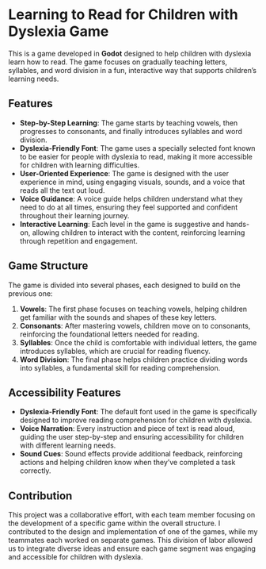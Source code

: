 # Learning to Read for Children with Dyslexia Game

This is a game developed in **Godot** designed to help children with dyslexia learn how to read. The game focuses on gradually teaching letters, syllables, and word division in a fun, interactive way that supports children’s learning needs.

## Features

- **Step-by-Step Learning**: The game starts by teaching vowels, then progresses to consonants, and finally introduces syllables and word division.
- **Dyslexia-Friendly Font**: The game uses a specially selected font known to be easier for people with dyslexia to read, making it more accessible for children with learning difficulties.
- **User-Oriented Experience**: The game is designed with the user experience in mind, using engaging visuals, sounds, and a voice that reads all the text out loud.
- **Voice Guidance**: A voice guide helps children understand what they need to do at all times, ensuring they feel supported and confident throughout their learning journey.
- **Interactive Learning**: Each level in the game is suggestive and hands-on, allowing children to interact with the content, reinforcing learning through repetition and engagement.

## Game Structure

The game is divided into several phases, each designed to build on the previous one:

1. **Vowels**: The first phase focuses on teaching vowels, helping children get familiar with the sounds and shapes of these key letters.
2. **Consonants**: After mastering vowels, children move on to consonants, reinforcing the foundational letters needed for reading.
3. **Syllables**: Once the child is comfortable with individual letters, the game introduces syllables, which are crucial for reading fluency.
4. **Word Division**: The final phase helps children practice dividing words into syllables, a fundamental skill for reading comprehension.

## Accessibility Features

- **Dyslexia-Friendly Font**: The default font used in the game is specifically designed to improve reading comprehension for children with dyslexia.
- **Voice Narration**: Every instruction and piece of text is read aloud, guiding the user step-by-step and ensuring accessibility for children with different learning needs.
- **Sound Cues**: Sound effects provide additional feedback, reinforcing actions and helping children know when they’ve completed a task correctly.

## Contribution

This project was a collaborative effort, with each team member focusing on the development of a specific game within the overall structure. I contributed to the design and implementation of one of the games, while my teammates each worked on separate games. This division of labor allowed us to integrate diverse ideas and ensure each game segment was engaging and accessible for children with dyslexia.
